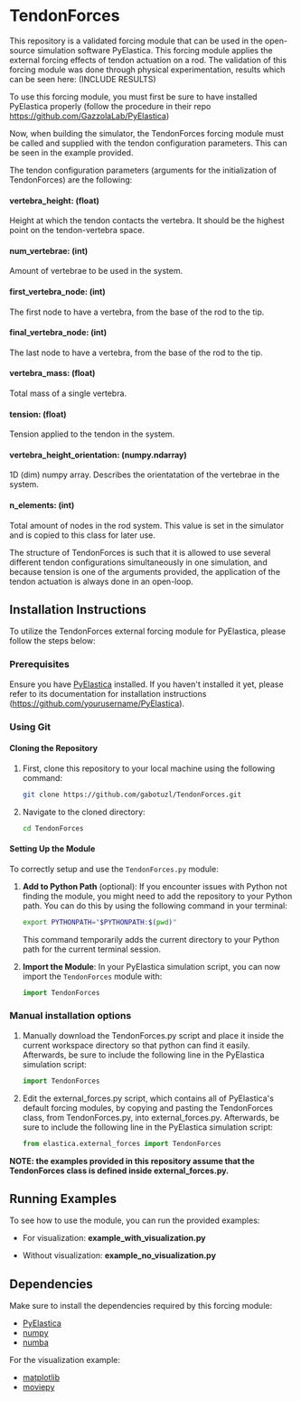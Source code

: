 # TendonForces
This repository is a validated forcing module that can be used in the open-source simulation software PyElastica. This forcing module applies the external forcing effects of tendon actuation on a rod. The validation of this forcing module was done through physical experimentation, results which can be seen here: (INCLUDE RESULTS)

To use this forcing module, you must first be sure to have installed PyElastica properly (follow the procedure in their repo https://github.com/GazzolaLab/PyElastica)

Now, when building the simulator, the TendonForces forcing module must be called and supplied with the tendon configuration parameters. This can be seen in the example provided.

The tendon configuration parameters (arguments for the initialization of TendonForces) are the following:

#### vertebra_height: (float)
Height at which the tendon contacts the vertebra. It should be the highest point on the tendon-vertebra space.
        
#### num_vertebrae: (int)
Amount of vertebrae to be used in the system.
        
#### first_vertebra_node: (int)
The first node to have a vertebra, from the base of the rod to the tip.
        
#### final_vertebra_node: (int)
The last node to have a vertebra, from the base of the rod to the tip.
        
#### vertebra_mass: (float)
Total mass of a single vertebra.
        
#### tension: (float)
Tension applied to the tendon in the system.
        
#### vertebra_height_orientation: (numpy.ndarray)
1D (dim) numpy array. Describes the orientatation of the vertebrae in the system.

#### n_elements: (int)
Total amount of nodes in the rod system. This value is set in the simulator and is copied to this class for later use.

The structure of TendonForces is such that it is allowed to use several different tendon configurations simultaneously in one simulation, and because tension is one of the arguments provided, the application of the tendon actuation is always done in an open-loop.


## Installation Instructions

To utilize the TendonForces external forcing module for PyElastica, please follow the steps below:

### Prerequisites

Ensure you have [PyElastica](https://github.com/yourusername/PyElastica) installed. If you haven't installed it yet, please refer to its documentation for installation instructions (https://github.com/yourusername/PyElastica).

### Using Git
#### Cloning the Repository

1. First, clone this repository to your local machine using the following command:
   ```bash
   git clone https://github.com/gabotuzl/TendonForces.git
   ```

2. Navigate to the cloned directory:
   ```bash
   cd TendonForces
   ```

#### Setting Up the Module

To correctly setup and use the `TendonForces.py` module:

1. **Add to Python Path** (optional): If you encounter issues with Python not finding the module, you might need to add the repository to your Python path. You can do this by using the following command in your terminal:
   ```bash
   export PYTHONPATH="$PYTHONPATH:$(pwd)"
   ```
   This command temporarily adds the current directory to your Python path for the current terminal session.

2. **Import the Module**: In your PyElastica simulation script, you can now import the `TendonForces` module with:
   ```python
   import TendonForces
   ```
### Manual installation options
1. Manually download the TendonForces.py script and place it inside the current workspace directory so that python can find it easily. Afterwards, be sure to include the following line in the PyElastica simulation script:
   ```python
   import TendonForces
   ```
3. Edit the external_forces.py script, which contains all of PyElastica's default forcing modules, by copying and pasting the TendonForces class, from TendonForces.py, into external_forces.py. Afterwards, be sure to include the following line in the PyElastica simulation script:
   ```python
   from elastica.external_forces import TendonForces
   ```

**NOTE: the examples provided in this repository assume that the TendonForces class is defined inside external_forces.py.**
## Running Examples

To see how to use the module, you can run the provided examples:

- For visualization: **example_with_visualization.py**

- Without visualization: **example_no_visualization.py**

## Dependencies

Make sure to install the dependencies required by this forcing module:
- [PyElastica](https://github.com/GazzolaLab/PyElastica)
- [numpy](https://numpy.org/)
- [numba](https://numba.pydata.org/)

For the visualization example:
- [matplotlib](https://matplotlib.org/)
- [moviepy](https://zulko.github.io/moviepy/)


